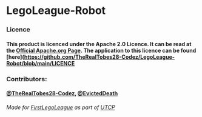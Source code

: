 # LegoLeague-Robot

### Licence

#### This product is licenced under the Apache 2.0 Licence. It can be read at the [Official Apache.org Page](https://www.apache.org/licenses/LICENSE-2.0). The application to this licence can be found [here](https://github.com/TheRealTobes28-Codez/LegoLeague-Robot/blob/main/LICENCE
### Contributors:

#### [@TheRealTobes28-Codez](mailto:admin@tobestech.com), [@EvictedDeath](https://github.com)


###### Made for [FirstLegoLeague](https://www.firstlegoleague.org/) as part of [UTCP](https://utcportsmouth.org)